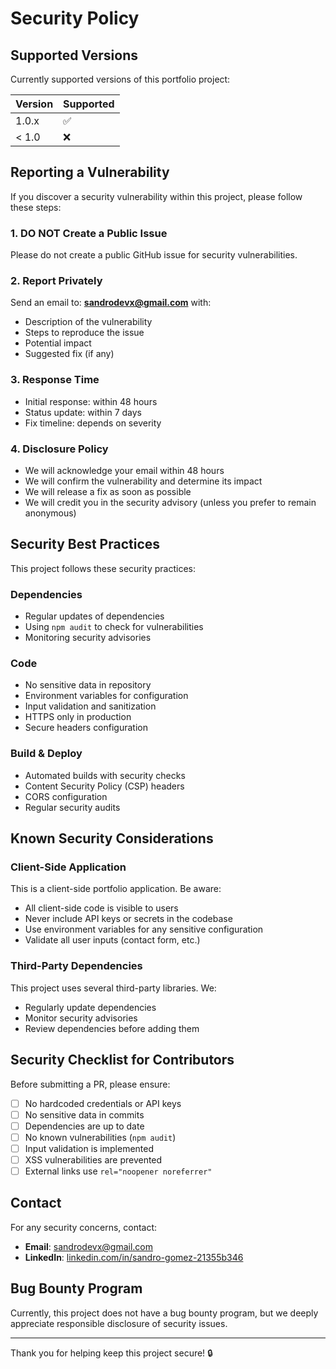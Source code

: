 # Security Policy

## Supported Versions

Currently supported versions of this portfolio project:

| Version | Supported          |
| ------- | ------------------ |
| 1.0.x   | :white_check_mark: |
| < 1.0   | :x:                |

## Reporting a Vulnerability

If you discover a security vulnerability within this project, please follow these steps:

### 1. **DO NOT** Create a Public Issue
Please do not create a public GitHub issue for security vulnerabilities.

### 2. Report Privately
Send an email to: **sandrodevx@gmail.com** with:

- Description of the vulnerability
- Steps to reproduce the issue
- Potential impact
- Suggested fix (if any)

### 3. Response Time
- Initial response: within 48 hours
- Status update: within 7 days
- Fix timeline: depends on severity

### 4. Disclosure Policy
- We will acknowledge your email within 48 hours
- We will confirm the vulnerability and determine its impact
- We will release a fix as soon as possible
- We will credit you in the security advisory (unless you prefer to remain anonymous)

## Security Best Practices

This project follows these security practices:

### Dependencies
- Regular updates of dependencies
- Using `npm audit` to check for vulnerabilities
- Monitoring security advisories

### Code
- No sensitive data in repository
- Environment variables for configuration
- Input validation and sanitization
- HTTPS only in production
- Secure headers configuration

### Build & Deploy
- Automated builds with security checks
- Content Security Policy (CSP) headers
- CORS configuration
- Regular security audits

## Known Security Considerations

### Client-Side Application
This is a client-side portfolio application. Be aware:
- All client-side code is visible to users
- Never include API keys or secrets in the codebase
- Use environment variables for any sensitive configuration
- Validate all user inputs (contact form, etc.)

### Third-Party Dependencies
This project uses several third-party libraries. We:
- Regularly update dependencies
- Monitor security advisories
- Review dependencies before adding them

## Security Checklist for Contributors

Before submitting a PR, please ensure:

- [ ] No hardcoded credentials or API keys
- [ ] No sensitive data in commits
- [ ] Dependencies are up to date
- [ ] No known vulnerabilities (`npm audit`)
- [ ] Input validation is implemented
- [ ] XSS vulnerabilities are prevented
- [ ] External links use `rel="noopener noreferrer"`

## Contact

For any security concerns, contact:
- **Email**: sandrodevx@gmail.com
- **LinkedIn**: [linkedin.com/in/sandro-gomez-21355b346](https://www.linkedin.com/in/sandro-gomez-21355b346/)

## Bug Bounty Program

Currently, this project does not have a bug bounty program, but we deeply appreciate responsible disclosure of security issues.

---

Thank you for helping keep this project secure! 🔒


